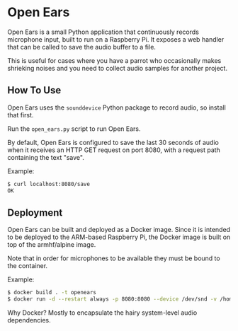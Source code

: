 # Open Ears
Open Ears is a small Python application that continuously records microphone input, built to run 
on a Raspberry Pi. It exposes a web handler that can be called to save the audio buffer to a file.

This is useful for cases where you have a parrot who occasionally makes shrieking noises and you
need to collect audio samples for another project.

## How To Use

Open Ears uses the `sounddevice` Python package to record audio, so install that first.

Run the `open_ears.py` script to run Open Ears.

By default, Open Ears is configured to save the last 30 seconds of audio when it receives an HTTP
GET request on port 8080, with a request path containing the text "save".

Example:
```bash
$ curl localhost:8080/save
OK
```

## Deployment

Open Ears can be built and deployed as a Docker image. Since it is intended to be deployed to the 
ARM-based Raspberry Pi, the Docker image is built on top of the armhf/alpine image.

Note that in order for microphones to be available they must be bound to the container.

Example:
```bash
$ docker build . -t openears
$ docker run -d --restart always -p 8080:8080 --device /dev/snd -v /home/pi/out:/out openears
```

Why Docker? Mostly to encapsulate the hairy system-level audio dependencies.
